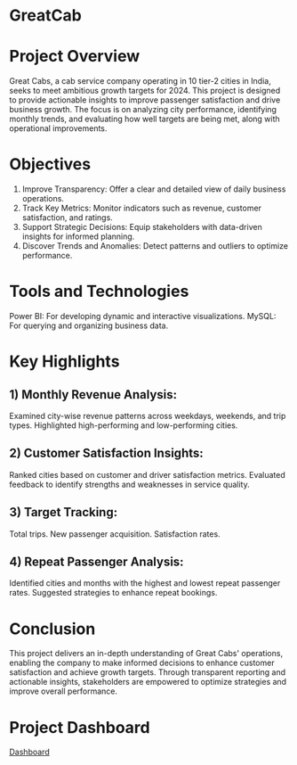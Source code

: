 # GreatCab

# Project Overview

Great Cabs, a cab service company operating in 10 tier-2 cities in India, seeks to meet ambitious growth targets for 2024. This project is designed to provide actionable insights to improve passenger satisfaction and drive business growth. The focus is on analyzing city performance, identifying monthly trends, and evaluating how well targets are being met, along with operational improvements.

# Objectives

1) Improve Transparency: Offer a clear and detailed view of daily business operations.
2) Track Key Metrics: Monitor indicators such as revenue, customer satisfaction, and ratings.
3) Support Strategic Decisions: Equip stakeholders with data-driven insights for informed planning.
4) Discover Trends and Anomalies: Detect patterns and outliers to optimize performance.

# Tools and Technologies
Power BI: For developing dynamic and interactive visualizations.
MySQL: For querying and organizing business data.

# Key Highlights

## 1) Monthly Revenue Analysis:
  Examined city-wise revenue patterns across weekdays, weekends, and trip types.
  Highlighted high-performing and low-performing cities.
  
## 2) Customer Satisfaction Insights:
  Ranked cities based on customer and driver satisfaction metrics.
  Evaluated feedback to identify strengths and weaknesses in service quality.

## 3) Target Tracking:
  Total trips.
  New passenger acquisition.
  Satisfaction rates.
 
## 4) Repeat Passenger Analysis:
  Identified cities and months with the highest and lowest repeat passenger rates.
  Suggested strategies to enhance repeat bookings.


# Conclusion
This project delivers an in-depth understanding of Great Cabs' operations, enabling the company to make informed decisions to enhance customer satisfaction and achieve growth targets. Through transparent reporting and actionable insights, stakeholders are empowered to optimize strategies and improve overall performance.


# Project Dashboard

[Dashboard](https://app.powerbi.com/groups/me/reports/aa01ad34-e997-4b76-88a6-4ca8a28ec99b?pbi_source=desktop)

